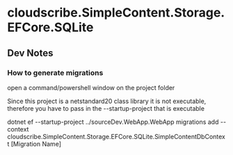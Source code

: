 ﻿# cloudscribe.SimpleContent.Storage.EFCore.SQLite

## Dev Notes

### How to generate migrations

open a command/powershell window on the project folder

Since this project is a netstandard20 class library it is not executable, therefore you have to pass in the --startup-project that is executable

dotnet ef --startup-project ../sourceDev.WebApp.WebApp migrations add  --context cloudscribe.SimpleContent.Storage.EFCore.SQLite.SimpleContentDbContext [Migration Name]
